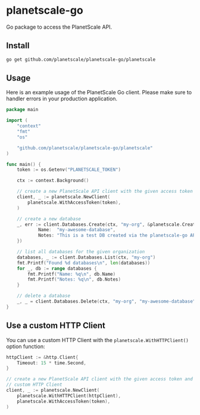 # planetscale-go

Go package to access the PlanetScale API.


## Install

```bash
go get github.com/planetscale/planetscale-go/planetscale
```

## Usage

Here is an example usage of the PlanetScale Go client. Please make sure to
handler errors in your production application.


```go
package main

import (
	"context"
	"fmt"
	"os"

	"github.com/planetscale/planetscale-go/planetscale"
)

func main() {
	token := os.Getenv("PLANETSCALE_TOKEN")

	ctx := context.Background()

	// create a new PlanetScale API client with the given access token
	client, _ := planetscale.NewClient(
		planetscale.WithAccessToken(token),
	)

	// create a new database
	_, err := client.Databases.Create(ctx, "my-org", &planetscale.CreateDatabaseRequest{
			Name:  "my-awesome-database",
			Notes: "This is a test DB created via the planetscale-go API library",
	})

	// list all databases for the given organization
	databases, _ := client.Databases.List(ctx, "my-org")
	fmt.Printf("Found %d databases\n", len(databases))
	for _, db := range databases {
		fmt.Printf("Name: %q\n", db.Name)
		fmt.Printf("Notes: %q\n", db.Notes)
	}

	// delete a database
	_, _ = client.Databases.Delete(ctx, "my-org", "my-awesome-database")
}
```


## Use a custom HTTP Client

You can use a custom HTTP Client with the `planetscale.WithHTTPClient()` option
function:

```go
httpClient := &http.Client{
	Timeout: 15 * time.Second,
}

// create a new PlanetScale API client with the given access token and
// custom HTTP Client
client, _ := planetscale.NewClient(
	planetscale.WithHTTPClient(httpClient),
	planetscale.WithAccessToken(token),
)
```

